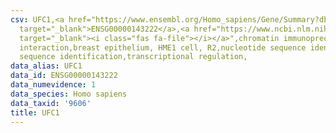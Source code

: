 ```yaml
---
csv: UFC1,<a href="https://www.ensembl.org/Homo_sapiens/Gene/Summary?db=core;g=ENSG00000143222"
  target="_blank">ENSG00000143222</a>,<a href="https://www.ncbi.nlm.nih.gov/pubmed/22863008"
  target="_blank"><i class="fas fa-file"></i></a>",chromatin immunoprecipitation assay,direct
  interaction,breast epithelium, HME1 cell, R2,nucleotide sequence identification,nucleotide
  sequence identification,transcriptional regulation,
data_alias: UFC1
data_id: ENSG00000143222
data_numevidence: 1
data_species: Homo sapiens
data_taxid: '9606'
title: UFC1
---
```

